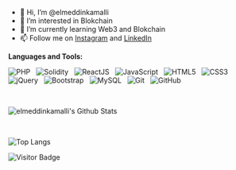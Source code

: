 - 👋 Hi, I’m @elmeddinkamalli
- 👀 I’m interested in Blokchain
- 🌱 I’m currently learning Web3 and Blokchain
- 📫 Follow me on <a target="blank" href="https://www.instagram.com/elmeddinkamalli/">Instagram</a> and <a target="blank" href="https://www.linkedin.com/in/elmeddin-kamalli-6152ba114/">LinkedIn</a>

<!---
elmeddinkamalli/elmeddinkamalli is a ✨ special ✨ repository because its `README.md` (this file) appears on your GitHub profile.
You can click the Preview link to take a look at your changes.
--->


**Languages and Tools:** 

![PHP](https://img.shields.io/badge/-PHP-black?logo=php&style=social)&nbsp;&nbsp;
![Solidity](https://img.shields.io/badge/-Solidity-black?logo=solidity&style=social)&nbsp;&nbsp;
![ReactJS](https://img.shields.io/badge/-ReactJS-black?logo=react&style=social)&nbsp;&nbsp;
![JavaScript](https://img.shields.io/badge/-JavaScript-black?logo=javascript&style=social)&nbsp;&nbsp;
![HTML5](https://img.shields.io/badge/-HTML5-black?logo=html5&style=social)&nbsp;&nbsp;
![CSS3](https://img.shields.io/badge/-CSS3-black?logo=css3&style=social)&nbsp;&nbsp;
![jQuery](https://img.shields.io/badge/-jQuery-black?logo=jquery&style=social)&nbsp;&nbsp;
![Bootstrap](https://img.shields.io/badge/-Bootstrap-black?logo=bootstrap&style=social)&nbsp;&nbsp;
![MySQL](https://img.shields.io/badge/-MySQL-black?logo=mysql&style=social)&nbsp;&nbsp;
![Git](https://img.shields.io/badge/-Git-black?logo=git&style=social)&nbsp;&nbsp;
![GitHub](https://img.shields.io/badge/-GitHub-black?logo=github&style=social)&nbsp;&nbsp;


<br/>

![elmeddinkamalli's Github Stats](https://github-readme-stats.vercel.app/api?username=elmeddinkamalli&count_private=true&show_icons=true&include_all_commits=true)

</br> 

![Top Langs](https://github-readme-stats.vercel.app/api/top-langs/?username=elmeddinkamalli&hide=TeX&layout=compact)

![Visitor Badge](https://visitor-badge.laobi.icu/badge?page_id=rusty-sj.rusty-sj)

